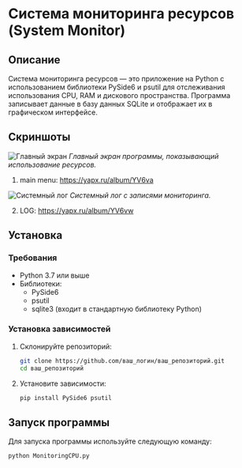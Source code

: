 # Система мониторинга ресурсов (System Monitor)

## Описание
Система мониторинга ресурсов — это приложение на Python с использованием библиотеки PySide6 и psutil для отслеживания использования CPU, RAM и дискового пространства. Программа записывает данные в базу данных SQLite и отображает их в графическом интерфейсе.

## Скриншоты
![Главный экран](screenshots/main_screen.png)
*Главный экран программы, показывающий использование ресурсов.*

1. main menu: https://yapx.ru/album/YV6va

![Системный лог](screenshots/system_log.png)
*Системный лог с записями мониторинга.*

2. LOG: https://yapx.ru/album/YV6vw

## Установка

### Требования
* Python 3.7 или выше
* Библиотеки:
    - PySide6
    - psutil
    - sqlite3 (входит в стандартную библиотеку Python)

### Установка зависимостей
1. Склонируйте репозиторий:
    ```bash
    git clone https://github.com/ваш_логин/ваш_репозиторий.git
    cd ваш_репозиторий
    ```
   
2. Установите зависимости:
    ```bash
    pip install PySide6 psutil
    ```

## Запуск программы
Для запуска программы используйте следующую команду:
```bash
python MonitoringCPU.py